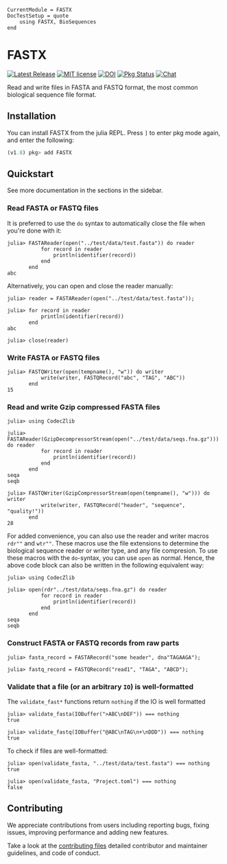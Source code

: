 ```@meta
CurrentModule = FASTX
DocTestSetup = quote
    using FASTX, BioSequences
end
```

# FASTX
[![Latest Release](https://img.shields.io/github/release/BioJulia/FASTX.jl.svg)](https://github.com/BioJulia/FASTX.jl/releases/latest)
[![MIT license](https://img.shields.io/badge/license-MIT-green.svg)](https://github.com/BioJulia/FASTX.jl/blob/master/LICENSE) 
[![DOI](https://zenodo.org/badge/DOI/10.5281/zenodo.3663087.svg)](https://doi.org/10.5281/zenodo.3663087)
[![Pkg Status](https://www.repostatus.org/badges/latest/active.svg)](https://www.repostatus.org/#active)
[![Chat](https://img.shields.io/gitter/room/BioJulia/FASTX.svg)](https://gitter.im/BioJulia/FASTX.jl)

Read and write files in FASTA and FASTQ format, the most common biological sequence file format.

## Installation
You can install FASTX from the julia REPL.
Press `]` to enter pkg mode again, and enter the following:

```julia
(v1.8) pkg> add FASTX
```

## Quickstart
See more documentation in the sections in the sidebar.

### Read FASTA or FASTQ files
It is preferred to use the `do` syntax to automatically close the file when you're done with it:
```jldoctest
julia> FASTAReader(open("../test/data/test.fasta")) do reader
           for record in reader
               println(identifier(record))
           end
       end
abc
```

Alternatively, you can open and close the reader manually:

```jldoctest
julia> reader = FASTAReader(open("../test/data/test.fasta"));

julia> for record in reader
           println(identifier(record))
       end
abc
       
julia> close(reader)
```

### Write FASTA or FASTQ files
```jldoctest
julia> FASTQWriter(open(tempname(), "w")) do writer
           write(writer, FASTQRecord("abc", "TAG", "ABC"))
       end
15
```

### Read and write Gzip compressed FASTA files
```jldoctest
julia> using CodecZlib

julia> FASTAReader(GzipDecompressorStream(open("../test/data/seqs.fna.gz"))) do reader
           for record in reader
               println(identifier(record))
           end
       end
seqa
seqb

julia> FASTQWriter(GzipCompressorStream(open(tempname(), "w"))) do writer
           write(writer, FASTQRecord("header", "sequence", "quality!"))
       end
28
```

For added convenience, you can also use the reader and writer macros `rdr""` and `wtr""`.
These macros use the file extensions to determine the biological sequence reader or writer type, and any file compresion.
To use these macros with the `do`-syntax, you can use `open` as normal. Hence, the above code block can also be written in the following equivalent way:

```jldoctest
julia> using CodecZlib

julia> open(rdr"../test/data/seqs.fna.gz") do reader
           for record in reader
               println(identifier(record))
           end
       end
seqa
seqb
```

### Construct FASTA or FASTQ records from raw parts
```jldoctest
julia> fasta_record = FASTARecord("some header", dna"TAGAAGA");

julia> fastq_record = FASTQRecord("read1", "TAGA", "ABCD");
```

### Validate that a file (or an arbitrary `IO`) is well-formatted
The `validate_fast*` functions return `nothing` if the IO is well formatted
```jldoctest
julia> validate_fasta(IOBuffer(">ABC\nDEF")) === nothing
true

julia> validate_fastq(IOBuffer("@ABC\nTAG\n+\nDDD")) === nothing
true
```

To check if files are well-formatted:
```jldoctest
julia> open(validate_fasta, "../test/data/test.fasta") === nothing
true

julia> open(validate_fasta, "Project.toml") === nothing
false
```

## Contributing
We appreciate contributions from users including reporting bugs, fixing
issues, improving performance and adding new features.

Take a look at the [contributing files](https://github.com/BioJulia/Contributing)
detailed contributor and maintainer guidelines, and code of conduct.


